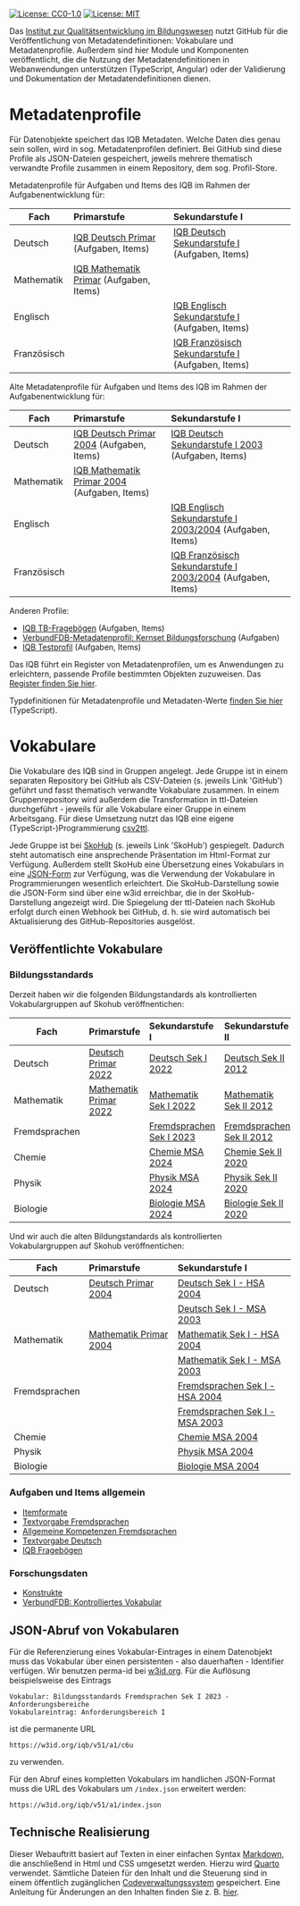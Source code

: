[![License: CC0-1.0](https://img.shields.io/badge/License-CC0_1.0-lightgrey.svg)](http://creativecommons.org/publicdomain/zero/1.0/)
[![License: MIT](https://img.shields.io/badge/License-MIT-yellow.svg)](https://opensource.org/licenses/MIT)

Das [Institut zur Qualitätsentwicklung im Bildungswesen](https://www.iqb.hu-berlin.de) nutzt GitHub für die Veröffentlichung von Metadatendefinitionen: Vokabulare und Metadatenprofile. Außerdem sind hier Module und Komponenten veröffentlicht, die die Nutzung der Metadatendefinitionen in Webanwendungen unterstützen (TypeScript, Angular) oder der Validierung und Dokumentation der Metadatendefinitionen dienen. 

# Metadatenprofile

Für Datenobjekte speichert das IQB Metadaten. Welche Daten dies genau sein sollen, wird in sog. Metadatenprofilen definiert. Bei GitHub sind diese Profile als JSON-Dateien gespeichert, jeweils mehrere thematisch verwandte Profile zusammen in einem Repository, dem sog. Profil-Store.

Metadatenprofile für Aufgaben und Items des IQB im Rahmen der Aufgabenentwicklung für:
    
| Fach | Primarstufe | Sekundarstufe I |
|-----------------|:-------------------------|:--------------------------------|
| Deutsch         |[IQB Deutsch Primar](https://iqb-vocabs.github.io/p12/) (Aufgaben, Items) |[IQB Deutsch Sekundarstufe I](https://iqb-vocabs.github.io/p16/) (Aufgaben, Items) |
| Mathematik      |[IQB Mathematik Primar](https://iqb-vocabs.github.io/p11/) (Aufgaben, Items)|      |
| Englisch        |     |[IQB Englisch Sekundarstufe I](https://iqb-vocabs.github.io/p53/) (Aufgaben, Items) |
| Französisch     |     |[IQB Französisch Sekundarstufe I](https://iqb-vocabs.github.io/p52/) (Aufgaben, Items) |


Alte Metadatenprofile für Aufgaben und Items des IQB im Rahmen der Aufgabenentwicklung für:

| Fach | Primarstufe | Sekundarstufe I |
|-----------------|:-------------------------|:--------------------------------|
| Deutsch         |[IQB Deutsch Primar 2004](https://iqb-vocabs.github.io/p14/) (Aufgaben, Items) | [IQB Deutsch Sekundarstufe I 2003](https://iqb-vocabs.github.io/p17/) (Aufgaben, Items) |
| Mathematik      |[IQB Mathematik Primar 2004](https://iqb-vocabs.github.io/p15/) (Aufgaben, Items)|      |
| Englisch        |     |[IQB Englisch Sekundarstufe I 2003/2004](https://iqb-vocabs.github.io/p54/) (Aufgaben, Items) |
| Französisch     |     |[IQB Französisch Sekundarstufe I 2003/2004](https://iqb-vocabs.github.io/p55/) (Aufgaben, Items) |

Anderen Profile:

  * [IQB TB-Fragebögen](https://iqb-vocabs.github.io/p60/) (Aufgaben, Items)
  * [VerbundFDB-Metadatenprofil: Kernset Bildungsforschung](https://iqb-vocabs.github.io/p80/) (Aufgaben)
  * [IQB Testprofil](https://iqb-vocabs.github.io/p99/) (Aufgaben, Items)


Das IQB führt ein Register von Metadatenprofilen, um es Anwendungen zu erleichtern, passende Profile bestimmten Objekten zuzuweisen. Das [Register finden Sie hier](https://github.com/iqb-vocabs/profile-registry).

Typdefinitionen für Metadatenprofile und Metadaten-Werte [finden Sie hier](https://github.com/iqb-vocabs/metadata#readme) (TypeScript).

# Vokabulare
Die Vokabulare des IQB sind in Gruppen angelegt. Jede Gruppe ist in einem separaten Repository bei GitHub als CSV-Dateien (s. jeweils Link 'GitHub') geführt und fasst thematisch verwandte Vokabulare zusammen. In einem Gruppenrepository wird außerdem die Transformation in ttl-Dateien durchgeführt - jeweils für alle Vokabulare einer Gruppe in einem Arbeitsgang. Für diese Umsetzung nutzt das IQB eine eigene (TypeScript-)Programmierung [csv2ttl](https://github.com/iqb-vocabs/csv2ttl#readme).

Jede Gruppe ist bei [SkoHub](https://skohub.io) (s. jeweils Link 'SkoHub') gespiegelt. Dadurch steht automatisch eine ansprechende Präsentation im Html-Format zur Verfügung. Außerdem stellt SkoHub eine Übersetzung eines Vokabulars in eine [JSON-Form](#json-abruf-von-vokabularen) zur Verfügung, was die Verwendung der Vokabulare in Programmierungen wesentlich erleichtert. Die SkoHub-Darstellung sowie die JSON-Form sind über eine w3id erreichbar, die in der SkoHub-Darstellung angezeigt wird. Die Spiegelung der ttl-Dateien nach SkoHub erfolgt durch einen Webhook bei GitHub, d. h. sie wird automatisch bei Aktualisierung des GitHub-Repositories ausgelöst.

## Veröffentlichte Vokabulare

### Bildungsstandards
Derzeit haben wir die folgenden Bildungstandards als kontrollierten Vokabulargruppen auf Skohub veröffnentichen:

|Fach    | Primarstufe | Sekundarstufe I | Sekundarstufe II |
|-----------------|:--------------------|:--------------------|:---------------------|
| Deutsch         |[Deutsch Primar 2022](https://skohub.io/iqb-vocabs/v12/heads/master/index.de.html)|[Deutsch Sek I 2022](https://skohub.io/iqb-vocabs/v34/heads/master/index.de.html)|[Deutsch Sek II 2012](https://skohub.io/iqb-vocabs/v36/heads/master/index.de.html)|
| Mathematik      |[Mathematik Primar 2022](https://skohub.io/iqb-vocabs/v10/heads/master/index.de.html)| [Mathematik Sek I 2022](https://skohub.io/iqb-vocabs/v51/heads/master/index.de.html)| [Mathematik Sek II 2012](https://skohub.io/iqb-vocabs/v55/heads/master/index.de.html)|
| Fremdsprachen        || [Fremdsprachen Sek I 2023](https://skohub.io/iqb-vocabs/v56/heads/master/index.de.html)|[Fremdsprachen Sek II 2012](https://skohub.io/iqb-vocabs/v59/heads/master/index.de.html)|
| Chemie || [Chemie MSA 2024](https://skohub.io/iqb-vocabs/v41/heads/master/index.de.html)| [Chemie Sek II 2020](https://skohub.io/iqb-vocabs/v42/heads/master/index.de.html)|
| Physik || [Physik MSA 2024](https://skohub.io/iqb-vocabs/v47/heads/master/index.de.html)| [Physik Sek II 2020](https://skohub.io/iqb-vocabs/v48/heads/master/index.de.html)|
| Biologie || [Biologie MSA 2024](https://skohub.io/iqb-vocabs/v44/heads/master/index.de.html)| [Biologie Sek II 2020](https://skohub.io/iqb-vocabs/v45/heads/master/index.de.html)|

Und wir auch die alten Bildungstandards als kontrollierten Vokabulargruppen auf Skohub veröffnentichen:

|Fach    | Primarstufe | Sekundarstufe I  |
|-----------------|:--------------------|:--------------------|
| Deutsch  |[Deutsch Primar 2004](https://skohub.io/iqb-vocabs/v13/heads/master/index.de.html)      |   [Deutsch Sek I - HSA 2004](https://skohub.io/iqb-vocabs/v30/heads/master/index.de.html) |
|          |    |   [Deutsch Sek I - MSA 2003](https://skohub.io/iqb-vocabs/v31/heads/master/index.de.html) |
| Mathematik     | [Mathematik Primar 2004](https://skohub.io/iqb-vocabs/v09/heads/master/index.de.html) | [Mathematik Sek I - HSA 2004](https://skohub.io/iqb-vocabs/v52/heads/master/index.de.html) |
|          |    | [Mathematik Sek I - MSA 2003](https://skohub.io/iqb-vocabs/v53/heads/master/index.de.html) |
| Fremdsprachen || [Fremdsprachen Sek I - HSA 2004](https://skohub.io/iqb-vocabs/v58/heads/master/index.de.html) |
|           |    | [Fremdsprachen Sek I - MSA 2003](https://skohub.io/iqb-vocabs/v57/heads/master/index.de.html)    |
| Chemie ||[Chemie MSA 2004](https://skohub.io/iqb-vocabs/v40/heads/master/index.de.html)|
| Physik ||[Physik MSA 2004](https://skohub.io/iqb-vocabs/v46/heads/master/index.de.html)|
| Biologie ||[Biologie MSA 2004](https://skohub.io/iqb-vocabs/v43/heads/master/index.de.html)|

### Aufgaben und Items allgemein

* [Itemformate](https://skohub.io/iqb-vocabs/v27/heads/master/index.de.html)
* [Textvorgabe Fremdsprachen](https://skohub.io/iqb-vocabs/v25/heads/master/index.de.html)
* [Allgemeine Kompetenzen Fremdsprachen](https://skohub.io/iqb-vocabs/v26/heads/master/index.de.html)
* [Textvorgabe Deutsch](https://skohub.io/iqb-vocabs/v28/heads/master/index.de.html)
* [IQB Fragebögen](https://skohub.io/iqb-vocabs/v37/heads/master/index.de.html)

### Forschungsdaten

* [Konstrukte](https://skohub.io/iqb-vocabs/v87/heads/master/index.de.html)
* [VerbundFDB: Kontrolliertes Vokabular](https://skohub.io/iqb-vocabs/v85/heads/master/index.de.html)

## JSON-Abruf von Vokabularen

Für die Referenzierung eines Vokabular-Eintrages in einem Datenobjekt muss das Vokabular über einen persistenten - also dauerhaften - Identifier verfügen. Wir benutzen perma-id bei [w3id.org](https://w3id.org/). Für die Auflösung beispielsweise des Eintrags
```
Vokabular: Bildungsstandards Fremdsprachen Sek I 2023 - Anforderungsbereiche
Vokabulareintrag: Anforderungsbereich I
```

ist die permanente URL
```
https://w3id.org/iqb/v51/a1/c6u
```
zu verwenden.

Für den Abruf eines kompletten Vokabulars im handlichen JSON-Format muss die URL des Vokabulars um `/index.json` erweitert werden:
```
https://w3id.org/iqb/v51/a1/index.json
```

## Technische Realisierung

Dieser Webauftritt basiert auf Texten in einer einfachen Syntax [Markdown](https://markdown.de/), die anschließend in Html und CSS umgesetzt werden. Hierzu wird [Quarto](https://quarto.org/) verwendet. Sämtliche Dateien für den Inhalt und die Steuerung sind in einem öffentlich zugänglichen [Codeverwaltungssystem](https://github.com/verona-interfaces/verona-interfaces.github.io) gespeichert. Eine Anleitung für Änderungen an den Inhalten finden Sie z. B. [hier](https://github.com/iqb-berlin/vera-info?tab=readme-ov-file#readme).
